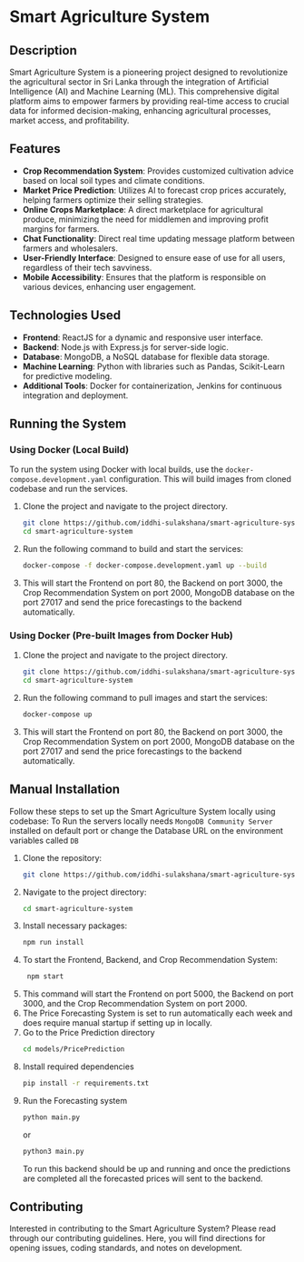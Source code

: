 # Smart Agriculture System

## Description

Smart Agriculture System is a pioneering project designed to revolutionize the agricultural sector in Sri Lanka through the integration of Artificial Intelligence (AI) and Machine Learning (ML). This comprehensive digital platform aims to empower farmers by providing real-time access to crucial data for informed decision-making, enhancing agricultural processes, market access, and profitability.

## Features

-   **Crop Recommendation System**: Provides customized cultivation advice based on local soil types and climate conditions.
-   **Market Price Prediction**: Utilizes AI to forecast crop prices accurately, helping farmers optimize their selling strategies.
-   **Online Crops Marketplace**: A direct marketplace for agricultural produce, minimizing the need for middlemen and improving profit margins for farmers.
-   **Chat Functionality**: Direct real time updating message platform between farmers and wholesalers.
-   **User-Friendly Interface**: Designed to ensure ease of use for all users, regardless of their tech savviness.
-   **Mobile Accessibility**: Ensures that the platform is responsible on various devices, enhancing user engagement.

## Technologies Used

-   **Frontend**: ReactJS for a dynamic and responsive user interface.
-   **Backend**: Node.js with Express.js for server-side logic.
-   **Database**: MongoDB, a NoSQL database for flexible data storage.
-   **Machine Learning**: Python with libraries such as Pandas, Scikit-Learn for predictive modeling.
-   **Additional Tools**: Docker for containerization, Jenkins for continuous integration and deployment.

## Running the System

### Using Docker (Local Build)

To run the system using Docker with local builds, use the `docker-compose.development.yaml` configuration. This will build images from cloned codebase and run the services.

1. Clone the project and navigate to the project directory.
    ```bash
    git clone https://github.com/iddhi-sulakshana/smart-agriculture-system.git
    cd smart-agriculture-system
    ```
2. Run the following command to build and start the services:
    ```bash
    docker-compose -f docker-compose.development.yaml up --build
    ```
3. This will start the Frontend on port 80, the Backend on port 3000, the Crop Recommendation System on port 2000, MongoDB database on the port 27017 and send the price forecastings to the backend automatically.

### Using Docker (Pre-built Images from Docker Hub)

1. Clone the project and navigate to the project directory.
    ```bash
    git clone https://github.com/iddhi-sulakshana/smart-agriculture-system.git
    cd smart-agriculture-system
    ```
2. Run the following command to pull images and start the services:
    ```bash
    docker-compose up
    ```
3. This will start the Frontend on port 80, the Backend on port 3000, the Crop Recommendation System on port 2000, MongoDB database on the port 27017 and send the price forecastings to the backend automatically.

## Manual Installation

Follow these steps to set up the Smart Agriculture System locally using codebase: To Run the servers locally needs `MongoDB Community Server` installed on default port or change the Database URL on the environment variables called `DB`

1. Clone the repository:
    ```bash
    git clone https://github.com/iddhi-sulakshana/smart-agriculture-system.git
    ```
2. Navigate to the project directory:
    ```bash
    cd smart-agriculture-system
    ```
3. Install necessary packages:
    ```bash
    npm run install
    ```
4. To start the Frontend, Backend, and Crop Recommendation System:
    ```bash
     npm start
    ```
5. This command will start the Frontend on port 5000, the Backend on port 3000, and the Crop Recommendation System on port 2000.
6. The Price Forecasting System is set to run automatically each week and does require manual startup if setting up in locally.
7. Go to the Price Prediction directory
    ```bash
    cd models/PricePrediction
    ```
8. Install required dependencies
    ```bash
    pip install -r requirements.txt
    ```
9. Run the Forecasting system
    ```bash
    python main.py
    ```
    or
    ```bash
    python3 main.py
    ```
    To run this backend should be up and running and once the predictions are completed all the forecasted prices will sent to the backend.

## Contributing

Interested in contributing to the Smart Agriculture System? Please read through our contributing guidelines. Here, you will find directions for opening issues, coding standards, and notes on development.
